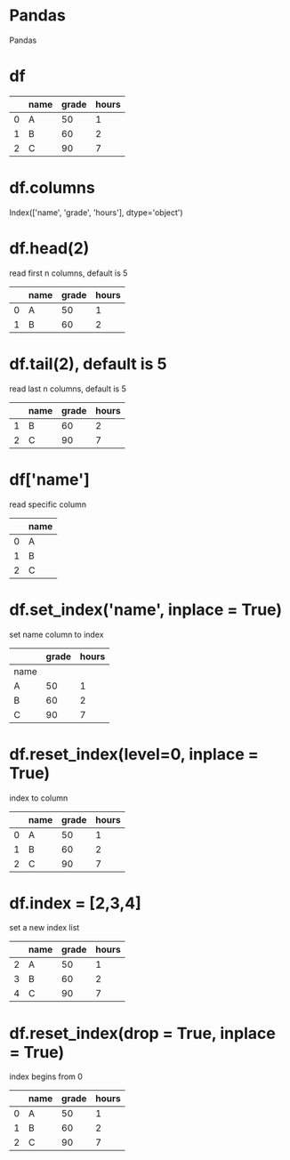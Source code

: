 # Pandas
 Pandas


# df

| | name | grade | hours | 
| --- | --- |---|--- |
| 0  | A | 50 | 1 |
| 1  | B | 60 | 2 |
| 2  | C | 90 | 7 |

# df.columns 
Index(['name', 'grade', 'hours'], dtype='object')

# df.head(2)
read first n columns, default is 5

| | name | grade | hours | 
| --- | --- |---|--- |
| 0  | A | 50 | 1 |
| 1  | B | 60 | 2 |

# df.tail(2), default is 5
read last n columns, default is 5

| | name | grade | hours | 
| --- | --- |---|--- |
| 1  | B | 60 | 2 |
| 2  | C | 90 | 7 |


# df['name']
read specific column

| | name | 
| --- | --- |
| 0  | A | 
| 1  | B | 
| 2  | C |


# df.set_index('name', inplace = True)
set name column to index

|  | grade | hours | 
| --- |---|--- |
| name | | |
| A   | 50 | 1 |
| B  | 60 | 2 |
| C  | 90 | 7 |

# df.reset_index(level=0, inplace = True)
index to column

| | name | grade | hours | 
| --- | --- |---|--- |
| 0  | A | 50 | 1 |
| 1  | B | 60 | 2 |
| 2  | C | 90 | 7 |

# df.index = [2,3,4]
set a new index list

| | name | grade | hours | 
| --- | --- |---|--- |
| 2  | A | 50 | 1 |
| 3  | B | 60 | 2 |
| 4  | C | 90 | 7 |

# df.reset_index(drop = True, inplace = True)
index begins from 0

| | name | grade | hours | 
| --- | --- |---|--- |
| 0  | A | 50 | 1 |
| 1  | B | 60 | 2 |
| 2  | C | 90 | 7 |
